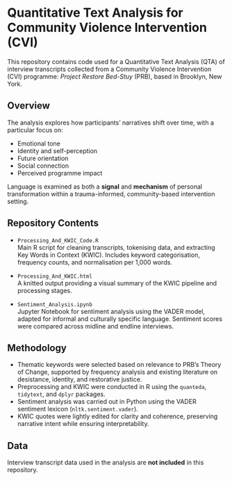 # Quantitative Text Analysis for Community Violence Intervention (CVI)

This repository contains code used for a Quantitative Text Analysis (QTA) of interview transcripts collected from a Community Violence Intervention (CVI) programme: *Project Restore Bed-Stuy* (PRB), based in Brooklyn, New York.

## Overview

The analysis explores how participants’ narratives shift over time, with a particular focus on:

- Emotional tone  
- Identity and self-perception  
- Future orientation  
- Social connection  
- Perceived programme impact  

Language is examined as both a **signal** and **mechanism** of personal transformation within a trauma-informed, community-based intervention setting.

## Repository Contents

- `Processing_And_KWIC_Code.R`  
  Main R script for cleaning transcripts, tokenising data, and extracting Key Words in Context (KWIC). Includes keyword categorisation, frequency counts, and normalisation per 1,000 words.

- `Processing_And_KWIC.html`  
  A knitted output providing a visual summary of the KWIC pipeline and processing stages.

- `Sentiment_Analysis.ipynb`  
  Jupyter Notebook for sentiment analysis using the VADER model, adapted for informal and culturally specific language. Sentiment scores were compared across midline and endline interviews.

## Methodology

- Thematic keywords were selected based on relevance to PRB’s Theory of Change, supported by frequency analysis and existing literature on desistance, identity, and restorative justice.
- Preprocessing and KWIC were conducted in R using the `quanteda`, `tidytext`, and `dplyr` packages.
- Sentiment analysis was carried out in Python using the VADER sentiment lexicon (`nltk.sentiment.vader`).
- KWIC quotes were lightly edited for clarity and coherence, preserving narrative intent while ensuring interpretability.

## Data

Interview transcript data used in the analysis are **not included** in this repository.
